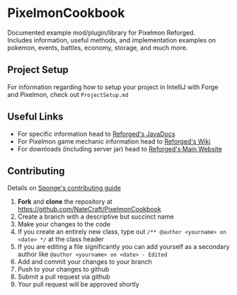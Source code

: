 # PixelmonCookbook
Documented example mod/plugin/library for Pixelmon Reforged. <br>
Includes information, useful methods, and implementation examples on pokemon, events, battles, economy, storage, and much more.

## Project Setup

For information regarding how to setup your project in IntelliJ with Forge and Pixelmon, check out `ProjectSetup.md`

## Useful Links
 - For specific information head to [Reforged's JavaDocs](https://reforged.gg/docs/)
 - For Pixelmon game mechanic information head to [Reforged's Wiki](https://pixelmonmod.com/wiki/index.php?title=Main_Page)
 - For downloads (including server jar) head to [Reforged's Main Website](https://reforged.gg)

## Contributing

Details on [Sponge's contributing guide](https://docs.spongepowered.org/stable/en/contributing/howtogit.html)

1. **Fork** and **clone** the repository at https://github.com/NateCraft/PixelmonCookbook
2. Create a branch with a descriptive but succinct name
3. Make your changes to the code
4. If you create an entirely new class, type out `/** @author <yourname> on <date> */` at the class header
5. If you are editing a file significantly you can add yourself as a secondary author like `@author <yourname> on <date> - Edited`
6. Add and commit your changes to your branch
7. Push to your changes to github
8. Submit a pull request via github
9. Your pull request will be approved shortly 

